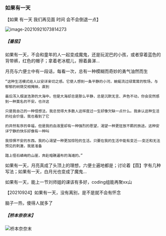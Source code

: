 ### 如果有一天

【如果  有一天  我们再见面  时间  会不会倒退一点】

![image-20210921073814273](https://i.loli.net/2021/09/21/zGeXHvYlQEh7CML.png)

##### 【番茄】

如果有一天，不会和童年的人一起变成魔鬼，还是玩泥巴的小孩，或者穿着蓝色的背带裤，红色的帽子；拿着老冰棍儿，擦着鼻涕...



月亮与六便士中有一段话，每看一次，总有一种模糊而奇妙的勇气油然而生

```
“这种生活模式给人以安详亲切之感。它使人想到一条平静的小河，蜿蜒流过绿茸茸的牧场，与郁郁的树荫交相掩映，直到

最后泻入烟波浩渺的大海中。但是大海却总是那么平静，总是沉默无言、声色不动，你会突然感到一种莫名的不安。也许这

只是我自己的一种怪想法，我总觉得大多数人这样度过一生好像欠缺一点什么。我承认这种生活的社会价值，我也看到了它

的井然有序的幸福，但是我的血液里却有一种强烈的愿望，渴望一种更狂放不羁的旅途。这种安详宁静的快乐好像有一种叫

我惊惧不安的东西。我的心渴望一种更加惊险的生活。只要在我的生活中能有变迁——变迁和无法预见的刺激，我是准备

踏上怪石嶙峋的山崖，奔赴暗礁遍布的海滩的。”
```



如果有一天，月亮真成了头顶上的理想，六便士遍地都是；讨论着【茴】字有几种写法；如果有一天，白月光也变成了魔鬼...



如果有一天，能上一节刘师姐的课该有多好，coding组能再聚xx山



【20210924】如果有一天，没有离别，是不是就不会有怀念



脑子一热，傻得人就多了

##### 【桥本奈奈末】

![桥本奈奈末](https://p1-jj.byteimg.com/tos-cn-i-t2oaga2asx/gold-user-assets/2018/5/20/1637b726f7d219cb~tplv-t2oaga2asx-watermark.image)


